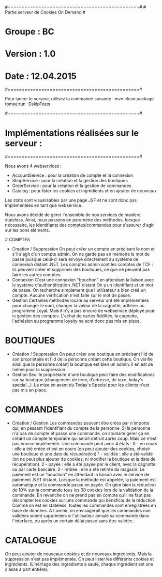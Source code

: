 #===============================================#
#  Partie serveur de Cookies On Demand			#
#  Groupe  : BC									#
#  Version : 1.0								#
#  Date : 12.04.2015							#
#===============================================#

Pour lancer le serveur, utilisez la commande suivante : 
	mvn clean package tomee:run -DskipTests

#===============================================#
#  Implémentations réalisées sur le serveur :   #
#===============================================#

Nous avons 4 webservices :
- AccountService : pour la création de compte et la connexion
- ShopService 	 : pour la création et la gestion des boutiques
- OrderService 	 : pour la création et la gestion de commandes 
- Catalog 		 : pour lister les cookies et ingrédients et en ajouter de nouveaux

Les stats sont visualisables par une page JSF et ne sont donc pas implémentées en tant que webservice.

Nous avons décidé de gérer l'ensemble de nos services de manière stateless.
Ainsi, nous passons en paramètre des méthodes, lorsque nécessaire, les identifiants des comptes/commandes pour s'assurer d'agir sur les bons éléments.

# COMPTES
* Creation / Suppression
On peut créer un compte en précisant le nom et s'il s'agit d'un compte admin.
On ne garde pas en mémoire le mot de passe puisque celui-ci sera envoyé directement au système de connexion distant .NET.
Les comptes admin sont les comptes de TCF : ils peuvent créer et supprimer des boutiques, ce que ne peuvent pas faire les autres comptes.
* Connexion 
C'est une connexion "bouchon" en attendant la liaison avec le système d'authentification .NET distant
On a un identifiant et un mot de passe. On recherche simplement que l'utilisateur a bien créé un compte. Aucune vérification n'est faite sur le mot de passe.
* Gestion
Certaines méthodes locale au serveur ont été implémentées pour changer le nom, changer la valeur de la cagnotte, adhérer au programme Loyal.
Mais il n'y a pas encore de webservice déployé pour la gestion des comptes.
L'achat de cartes fidélités, la cagnotte, l'adhésion au programme loyalty ne sont donc pas mis en place.

# BOUTIQUES
* Création / Suppression
On peut créer une boutique en précisant l'id de son propriétaire et l'id de la personne créant cette boutique.
On vérifie ainsi que la personne créant la boutique est bien un admin. Il en est de même pour la suppression.
* Gestion
Seul le propriétaire d'une boutique peut faire des modifications sur sa boutique (changement de nom, d'adresse, de taxe, today's special...).
La mise en avant du Today's Special pour les clients n'est pas mis en place.

# COMMANDES
* Création / Gestion
Les commandes peuvent être créés par n'importe qui, en passant l'identifiant du compte de la personne.
Si la personne n'a pas de compte et passe une commande, on souhaite gérer ça en créant un compte temporaire qui serait détruit après coup. Mais ce n'est pas encore implémenté.
Une commande peut avoir 4 états :
0 - en cours : elle a été créée et est en cours (on peut ajouter des cookies, choisir une boutique et une date de récupération)
1 - validée  : elle a été validé (on ne peut plus ajouter de cookies, ni modifier la boutique et la date de récupération).
2 - payée 	 : elle a été payée par le client, avec la cagnotte ou par carte bancaire.
3 - retirée  : elle a été retirée du magasin.
Le paiement est un "bouchon" en attendant la liaison avec le service de paiement .NET distant. Lorsque la méthode est appelée, la paiement est automatique et la commande passe en payée.
On gère bien la réduction de 10% sur la commande tous les 30 cookies lors de la validation de la commande. En revanche on ne prend pas en compte qu'il ne faut pas décompter les cookies sur une commande qui bénéficie de la réduction.
Comme on est en stateless, toutes les commandes sont enregistrées en base de données. A l'avenir, on envisagerait que les commandes non validées soient supprimées si l'utilisateur annule sa commande dans l'interface, ou après un certain délai passé sans être validée.

# CATALOGUE
On peut ajouter de nouveaux cookies et de nouveaux ingrédients. Mais la suppression n'est pas implémentée.
On peut lister les différents cookies et ingrédients.
(L'héritage des ingrédients a sauté, chaque ingrédient est une classe à part entière).

